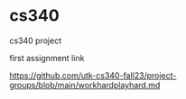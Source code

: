 # cs340
cs340 project

first assignment link

https://github.com/utk-cs340-fall23/project-groups/blob/main/workhardplayhard.md
